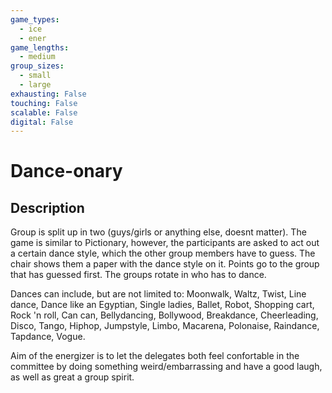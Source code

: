 ```yaml
---
game_types:
  - ice
  - ener
game_lengths:
  - medium
group_sizes:
  - small
  - large
exhausting: False
touching: False
scalable: False
digital: False
---
```

# Dance-onary

## Description
Group is split up in two (guys/girls or anything else, doesnt matter). The game is similar to Pictionary, however, the participants are asked to act out a certain dance style, which the other group members have to guess. The chair shows them a paper with the dance style on it. Points go to the group that has guessed first. The groups rotate in who has to dance. 

Dances can include, but are not limited to: Moonwalk, Waltz, Twist, Line dance, Dance like an Egyptian, Single ladies, Ballet, Robot, Shopping cart, Rock 'n roll, Can can, Bellydancing, Bollywood, Breakdance, Cheerleading, Disco, Tango, Hiphop, Jumpstyle, Limbo, Macarena, Polonaise, Raindance, Tapdance, Vogue.

Aim of the energizer is to let the delegates both feel confortable in the committee by doing something weird/embarrassing and have a good laugh, as well as great a group spirit.
